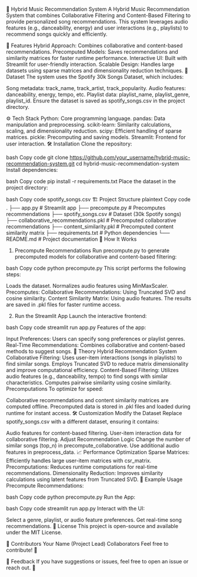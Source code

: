 🎵 Hybrid Music Recommendation System
A Hybrid Music Recommendation System that combines Collaborative Filtering and Content-Based Filtering to provide personalized song recommendations. This system leverages audio features (e.g., danceability, energy) and user interactions (e.g., playlists) to recommend songs quickly and efficiently.

🚀 Features
Hybrid Approach: Combines collaborative and content-based recommendations.
Precomputed Models: Saves recommendations and similarity matrices for faster runtime performance.
Interactive UI: Built with Streamlit for user-friendly interaction.
Scalable Design: Handles large datasets using sparse matrices and dimensionality reduction techniques.
📂 Dataset
The system uses the Spotify 30k Songs Dataset, which includes:

Song metadata: track_name, track_artist, track_popularity.
Audio features: danceability, energy, tempo, etc.
Playlist data: playlist_name, playlist_genre, playlist_id.
Ensure the dataset is saved as spotify_songs.csv in the project directory.

⚙️ Tech Stack
Python: Core programming language.
pandas: Data manipulation and preprocessing.
scikit-learn: Similarity calculations, scaling, and dimensionality reduction.
scipy: Efficient handling of sparse matrices.
pickle: Precomputing and saving models.
Streamlit: Frontend for user interaction.
🛠️ Installation
Clone the repository:

bash
Copy code
git clone https://github.com/your_username/hybrid-music-recommendation-system.git
cd hybrid-music-recommendation-system
Install dependencies:

bash
Copy code
pip install -r requirements.txt
Place the dataset in the project directory:

bash
Copy code
spotify_songs.csv
🏗️ Project Structure
plaintext
Copy code
.
├── app.py                  # Streamlit app
├── precompute.py           # Precomputes recommendations
├── spotify_songs.csv       # Dataset (30k Spotify songs)
├── collaborative_recommendations.pkl # Precomputed collaborative recommendations
├── content_similarity.pkl  # Precomputed content similarity matrix
├── requirements.txt        # Python dependencies
└── README.md               # Project documentation
📖 How It Works
1. Precompute Recommendations
Run precompute.py to generate precomputed models for collaborative and content-based filtering:

bash
Copy code
python precompute.py
This script performs the following steps:

Loads the dataset.
Normalizes audio features using MinMaxScaler.
Precomputes:
Collaborative Recommendations: Using Truncated SVD and cosine similarity.
Content Similarity Matrix: Using audio features.
The results are saved in .pkl files for faster runtime access.

2. Run the Streamlit App
Launch the interactive frontend:

bash
Copy code
streamlit run app.py
Features of the app:

Input Preferences: Users can specify song preferences or playlist genres.
Real-Time Recommendations: Combines collaborative and content-based methods to suggest songs.
🧠 Theory
Hybrid Recommendation System
Collaborative Filtering:
Uses user-item interactions (songs in playlists) to find similar songs.
Employs Truncated SVD to reduce matrix dimensionality and improve computational efficiency.
Content-Based Filtering:
Utilizes audio features (e.g., danceability, tempo) to find songs with similar characteristics.
Computes pairwise similarity using cosine similarity.
Precomputations
To optimize for speed:

Collaborative recommendations and content similarity matrices are computed offline.
Precomputed data is stored in .pkl files and loaded during runtime for instant access.
🛠️ Customization
Modify the Dataset
Replace spotify_songs.csv with a different dataset, ensuring it contains:

Audio features for content-based filtering.
User-item interaction data for collaborative filtering.
Adjust Recommendation Logic
Change the number of similar songs (top_n) in precompute_collaborative.
Use additional audio features in preprocess_data.
📈 Performance Optimization
Sparse Matrices: Efficiently handles large user-item matrices with csr_matrix.
Precomputations: Reduces runtime computations for real-time recommendations.
Dimensionality Reduction: Improves similarity calculations using latent features from Truncated SVD.
🧪 Example Usage
Precompute Recommendations:

bash
Copy code
python precompute.py
Run the App:

bash
Copy code
streamlit run app.py
Interact with the UI:

Select a genre, playlist, or audio feature preferences.
Get real-time song recommendations.
📜 License
This project is open-source and available under the MIT License.

👥 Contributors
Your Name (Project Lead)
Collaborators
Feel free to contribute! 🎉

💬 Feedback
If you have suggestions or issues, feel free to open an issue or reach out. 🚀